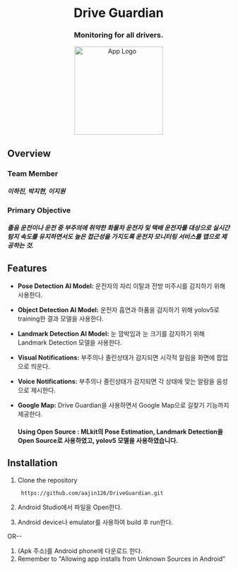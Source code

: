 <a name="readme-top"></a>
<h1 align="center">Drive Guardian</h1> 

<h3 align="center">Monitoring for all drivers.</h3>

<p align="center">
  <img width="200" height="200" src="https://github.com/aajin126/DriveGuardian/assets/122766068/4a55ab06-4c46-43df-b0d5-e5962e4a708c" alt="App Logo">
</p>


## Overview
### Team Member
##### 이하진, 박지현, 이지원
### Primary Objective
##### 졸음 운전이나 운전 중 부주의에 취약한 화물차 운전자 및 택배 운전자를 대상으로 실시간 탐지 속도를 유지하면서도 높은 접근성을 가지도록 운전자 모니터링 서비스를 앱으로 제공하는 것.


## Features

- **Pose Detection AI Model:** 운전자의 자리 이탈과 전방 미주시를 감지하기 위해 사용한다. 
- **Object Detection AI Model:** 운전자 흡연과 하품을 감지하기 위해 yolov5로 training한 결과 모델을 사용한다. 
- **Landmark Detection AI Model:** 눈 깜박임과 눈 크기를 감지하기 위해 Landmark Detection 모델을 사용한다.
- **Visual Notifications:** 부주의나 졸린상태가 감지되면 시각적 알림을 화면에 팝업으로 띄운다. 
- **Voice Notifications:** 부주의나 졸린상태가 감지되면 각 상태에 맞는 알람을 음성으로 제시한다. 
- **Google Map:** Drive Guardian을 사용하면서 Google Map으로 길찾기 기능까지 제공한다.

  #### Using Open Source : MLkit의 Pose Estimation, Landmark Detection을 Open Source로 사용하였고, yolov5 모델을 사용하였습니다. 

## Installation

1. Clone the repository
    ```http
     https://github.com/aajin126/DriveGuardian.git
    ```
2. Android Studio에서 파일을 Open한다. 

3. Android device나 emulator를 사용하여 build 후 run한다. 

OR--
1. (Apk 주소)를 Android phone에 다운로드 한다. 
2. Remember to "Allowing app installs from Unknown Sources in Android"
